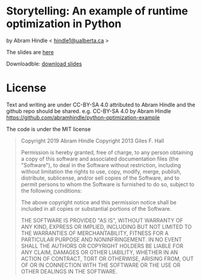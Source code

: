 # Storytelling: An example of runtime optimization in Python

by Abram Hindle < hindle1@ualberta.ca >

The slides are [here](https://github.com/abramhindle/python-optimization-example/blob/master/Python%20Optimization%20Example.ipynb)

Downloadble: [download slides](https://github.com/abramhindle/python-optimization-example/raw/master/Python%20Optimization%20Example.ipynb)

# License

Text and writing are under CC-BY-SA 4.0 attributed to Abram Hindle and the github repo should be shared. e.g. CC-BY-SA 4.0 by Abram Hindle https://github.com/abramhindle/python-optimization-example 

The code is under the MIT license

> Copyright 2019 Abram Hindle 
> Copyright 2013 Giles F. Hall
>   
> Permission is hereby granted, free of charge, to any person obtaining a copy of this software and associated documentation files (the "Software"), to deal in the Software without restriction, including without limitation the rights to use, copy, modify, merge, publish, distribute, sublicense, and/or sell copies of the Software, and to permit persons to whom the Software is furnished to do so, subject to the following conditions:
>   
> The above copyright notice and this permission notice shall be included in all copies or substantial portions of the Software.
>   
> THE SOFTWARE IS PROVIDED "AS IS", WITHOUT WARRANTY OF ANY KIND, EXPRESS OR IMPLIED, INCLUDING BUT NOT LIMITED TO THE WARRANTIES OF MERCHANTABILITY, FITNESS FOR A PARTICULAR PURPOSE AND NONINFRINGEMENT. IN NO EVENT SHALL THE AUTHORS OR COPYRIGHT HOLDERS BE LIABLE FOR ANY CLAIM, DAMAGES OR OTHER LIABILITY, WHETHER IN AN ACTION OF CONTRACT, TORT OR OTHERWISE, ARISING FROM, OUT OF OR IN CONNECTION WITH THE SOFTWARE OR THE USE OR OTHER DEALINGS IN THE SOFTWARE.



